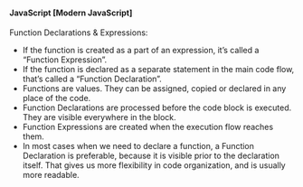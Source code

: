 #### JavaScript [Modern JavaScript]
Function Declarations & Expressions: 
  - If the function is created as a part of an expression, it’s called a “Function Expression”.
  - If the function is declared as a separate statement in the main code flow, that’s called a “Function Declaration”.
  - Functions are values. They can be assigned, copied or declared in any place of the code.
  - Function Declarations are processed before the code block is executed. They are visible everywhere in the block.
  - Function Expressions are created when the execution flow reaches them.
  - In most cases when we need to declare a function, a Function Declaration is preferable, because it is visible prior to the declaration itself. That gives us more flexibility in code organization, and is usually more readable.
